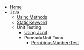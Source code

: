 <!-- docs/java/_sidebar.md -->
* [Home](/)
* [Java](java/java.md "Introduction to Programming in Java")
	* [Using Methods](/java/using-methods.md)
	* [Static Keyword](/java/static.md)
	* Unit Testing
        * [Using JUnit](/java/unit-tests/using-junit.md)
        * Premade Unit Tests
			* [PerniciousNumbersTest](/java/unit-tests/assignments/PerniciousNumbersTest.md)